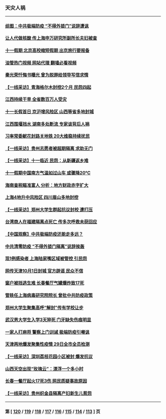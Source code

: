 ### 天灾人祸
---
#### [组图：中共极端防疫 “不得外锁门”说辞遭讽](../../pages/ncid280/n13836847.md?10020445) 
#### [让人代做核酸 传上海申万研究所副所长夫妇被查](../../pages/ncid280/n13836745.md?10020445) 
#### [十一假期 北京高校缩短假期 出京旅行要报备](../../pages/ncid280/n13836742.md?10020445) 
#### [油管热门视频 网站代理 翻墙必看视频](http://209.222.30.114:81/youtube.html?10020445)
#### [秦光荣忏悔书曝光 曾为脱罪给领导写信求情](../../pages/ncid280/n13836690.md?10020445) 
#### [【一线采访】青海格尔木封控2个月 民怨四起](../../pages/ncid280/n13836720.md?10020445) 
#### [江西持续干旱 全省数百万人受灾](../../pages/ncid280/n13836696.md?10020445) 
#### [十一长假首日 京沪增风险区 山西等省多地封城](../../pages/ncid280/n13836535.md?10020445) 
#### [江西围堰挡水 湖南多处断流 专家谈背后人祸](../../pages/ncid280/n13835528.md?10020445) 
#### [习率常委献花封路关地铁 20大维稳持续扰民](../../pages/ncid280/n13836130.md?10020445) 
#### [【一线采访】贵州志愿者被超期隔离 求助无门](../../pages/ncid280/n13836203.md?10020445) 
#### [【一线采访】十一临近 民怨：从新疆返乡难](../../pages/ncid280/n13836124.md?10020445) 
#### [十一假期中国南方气温如过山车 或骤降20℃](../../pages/ncid280/n13835824.md?10020445) 
#### [海南查税瞄准富人 分析：地方财政赤字扩大](../../pages/ncid280/n13835957.md?10020445) 
#### [上海4地升中风险区 四川眉山多地封控](../../pages/ncid280/n13835767.md?10020445) 
#### [【一线采访】郑州大学生群起抗议封校 遭打压](../../pages/ncid280/n13835520.md?10020445) 
#### [台湾商人在福建隔离点死亡 传多次呼救未获回应](../../pages/ncid280/n13835622.md?10020445) 
#### [【中国观察】中共极端防疫还能走多远？](../../pages/ncid280/n13835529.md?10020445) 
#### [中共清零防疫 “不得外锁门隔离”说辞挨轰](../../pages/ncid280/n13835291.md?10020445) 
#### [现1例感染者 上海陆家嘴区域被管控 引民怨](../../pages/ncid280/n13835313.md?10020445) 
#### [网传天津10月1日封城 官方辟谣 民众不信](../../pages/ncid280/n13835014.md?10020445) 
#### [窗户被挡逃生难 长春餐厅气罐爆炸致17死](../../pages/ncid280/n13834910.md?10020445) 
#### [管轶任上海病毒研究院院长 曾批中共防疫政策](../../pages/ncid280/n13834896.md?10020445) 
#### [郑州大学生聚集高呼“解封”传有学校让步](../../pages/ncid280/n13834753.md?10020445) 
#### [武汉男大学生入学3天猝死 门牙缺失伤痕明显](../../pages/ncid280/n13834441.md?10020445) 
#### [一家人打麻将 警察上门训诫 极端防疫引嘲讽](../../pages/ncid280/n13834455.md?10020445) 
#### [天津两地爆发聚集性疫情 29日全市全员检测](../../pages/ncid280/n13834524.md?10020445) 
#### [【一线采访】深圳荔枝花园小区被封 爆发抗议](../../pages/ncid280/n13834469.md?10020445) 
#### [山西天空出现“玫瑰云”：漂浮一个多小时](../../pages/ncid280/n13834482.md?10020445) 
#### [长春一餐厅起火17死3伤 网民质疑事故原因](../../pages/ncid280/n13834400.md?10020445) 
#### [【一线采访】贵州织金县隔离产妇新生儿惹怨](../../pages/ncid280/n13833706.md?10020445) 

---
#### 第 [ [120](./120.md?10020445) / [119](./119.md?10020445) / [118](./118.md?10020445) / [117](./117.md?10020445) / [116](./116.md?10020445) / [115](./115.md?10020445) / [114](./114.md?10020445) / [113](./113.md?10020445) ] 页
